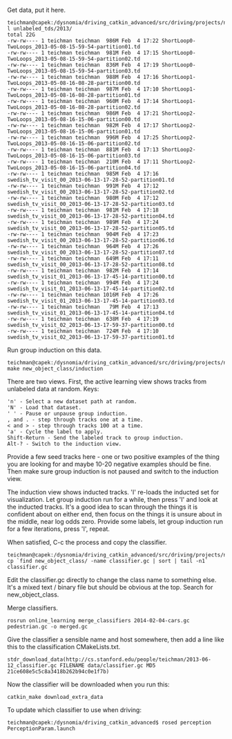 Get data, put it here.

    teichman@capek:/dysnomia/driving_catkin_advanced/src/driving/projects/nyt_demo/workspace$ l unlabeled_tds/2013/
    total 22G
    -rw-rw---- 1 teichman teichman  986M Feb  4 17:22 ShortLoop0-TwoLoops_2013-05-08-15-59-54-partition01.td
    -rw-rw---- 1 teichman teichman  981M Feb  4 17:15 ShortLoop0-TwoLoops_2013-05-08-15-59-54-partition02.td
    -rw-rw---- 1 teichman teichman  836M Feb  4 17:19 ShortLoop0-TwoLoops_2013-05-08-15-59-54-partition03.td
    -rw-rw---- 1 teichman teichman  988M Feb  4 17:16 ShortLoop1-TwoLoops_2013-05-08-16-08-28-partition00.td
    -rw-rw---- 1 teichman teichman  987M Feb  4 17:10 ShortLoop1-TwoLoops_2013-05-08-16-08-28-partition01.td
    -rw-rw---- 1 teichman teichman  960M Feb  4 17:14 ShortLoop1-TwoLoops_2013-05-08-16-08-28-partition02.td
    -rw-rw---- 1 teichman teichman  986M Feb  4 17:21 ShortLoop2-TwoLoops_2013-05-08-16-15-06-partition00.td
    -rw-rw---- 1 teichman teichman  982M Feb  4 17:17 ShortLoop2-TwoLoops_2013-05-08-16-15-06-partition01.td
    -rw-rw---- 1 teichman teichman  996M Feb  4 17:25 ShortLoop2-TwoLoops_2013-05-08-16-15-06-partition02.td
    -rw-rw---- 1 teichman teichman  881M Feb  4 17:13 ShortLoop2-TwoLoops_2013-05-08-16-15-06-partition03.td
    -rw-rw---- 1 teichman teichman  210M Feb  4 17:11 ShortLoop2-TwoLoops_2013-05-08-16-15-06-partition04.td
    -rw-rw---- 1 teichman teichman  985M Feb  4 17:16 swedish_tv_visit_00_2013-06-13-17-28-52-partition01.td
    -rw-rw---- 1 teichman teichman  991M Feb  4 17:12 swedish_tv_visit_00_2013-06-13-17-28-52-partition02.td
    -rw-rw---- 1 teichman teichman  980M Feb  4 17:12 swedish_tv_visit_00_2013-06-13-17-28-52-partition03.td
    -rw-rw---- 1 teichman teichman  981M Feb  4 17:18 swedish_tv_visit_00_2013-06-13-17-28-52-partition04.td
    -rw-rw---- 1 teichman teichman  989M Feb  4 17:24 swedish_tv_visit_00_2013-06-13-17-28-52-partition05.td
    -rw-rw---- 1 teichman teichman  904M Feb  4 17:23 swedish_tv_visit_00_2013-06-13-17-28-52-partition06.td
    -rw-rw---- 1 teichman teichman  964M Feb  4 17:26 swedish_tv_visit_00_2013-06-13-17-28-52-partition07.td
    -rw-rw---- 1 teichman teichman  649M Feb  4 17:11 swedish_tv_visit_00_2013-06-13-17-28-52-partition08.td
    -rw-rw---- 1 teichman teichman  982M Feb  4 17:14 swedish_tv_visit_01_2013-06-13-17-45-14-partition00.td
    -rw-rw---- 1 teichman teichman  994M Feb  4 17:24 swedish_tv_visit_01_2013-06-13-17-45-14-partition02.td
    -rw-rw---- 1 teichman teichman 1016M Feb  4 17:26 swedish_tv_visit_01_2013-06-13-17-45-14-partition03.td
    -rw-rw---- 1 teichman teichman   79M Feb  4 17:13 swedish_tv_visit_01_2013-06-13-17-45-14-partition04.td
    -rw-rw---- 1 teichman teichman  638M Feb  4 17:19 swedish_tv_visit_02_2013-06-13-17-59-37-partition00.td
    -rw-rw---- 1 teichman teichman  724M Feb  4 17:10 swedish_tv_visit_02_2013-06-13-17-59-37-partition01.td


Run group induction on this data.

    teichman@capek:/dysnomia/driving_catkin_advanced/src/driving/projects/nyt_demo/workspace$ make new_object_class/induction 


There are two views. First, the active learning view shows tracks from unlabeled data at random. Keys:

    'n' - Select a new dataset path at random.
    'N' - Load that dataset.
    ' ' - Pause or unpause group induction.
    , and . - step through tracks one at a time.
    < and > - step through tracks 100 at a time.
    'a' - Cycle the label to apply.
    Shift-Return - Send the labeled track to group induction.
    Alt-? - Switch to the induction view.


Provide a few seed tracks here - one or two positive examples of the thing you are looking for and maybe 10-20 negative examples should be fine. Then make sure group induction is not paused and switch to the induction view.

The induction view shows inducted tracks. 'I' re-loads the inducted set for visualization. Let group induction run for a while, then press 'I' and look at the inducted tracks. It's a good idea to scan through the things it is confident about on either end, then focus on the things it is unsure about in the middle, near log odds zero. Provide some labels, let group induction run for a few iterations, press 'I', repeat.

When satisfied, C-c the process and copy the classifier.

    teichman@capek:/dysnomia/driving_catkin_advanced/src/driving/projects/nyt_demo/workspace$ cp `find new_object_class/ -name classifier.gc | sort | tail -n1` classifier.gc


Edit the classifier.gc directly to change the class name to something else. It's a mixed text / binary file but should be obvious at the top. Search for new_object_class.

Merge classifiers.

    rosrun online_learning merge_classifiers 2014-02-04-cars.gc pedestrian.gc -o merged.gc

Give the classifier a sensible name and host somewhere, then add a line like this to the classification CMakeLists.txt.

    stdr_download_data(http://cs.stanford.edu/people/teichman/2013-06-12_classifier.gc FILENAME data/classifier.gc MD5 21ce608e5c5c8a3418b262b94c0e1f7b)

Now the classifier will be downloaded when you run this:

    catkin_make download_extra_data

To update which classifier to use when driving:

    teichman@capek:/dysnomia/driving_catkin_advanced$ rosed perception PerceptionParam.launch

